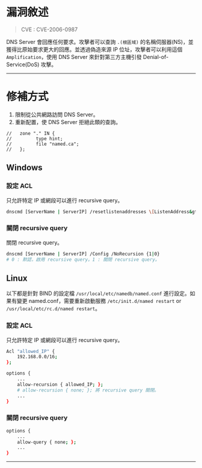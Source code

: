 # 漏洞敘述

> CVE : CVE-2006-0987

DNS Server 會回應任何要求。攻擊者可以查詢 `.(根區域)` 的名稱伺服器(NS)，並獲得比原始要求更大的回應。並透過偽造來源 IP 位址，攻擊者可以利用這個 `Amplification`，使用 DNS Server 來針對第三方主機引發 Denial-of-Service(DoS) 攻擊。


---

# 修補方式

1. 限制從公共網路訪問 DNS Server。
2. 重新配置，使 DNS Server 拒絕此類的查詢。

```
//   zone "." IN {  
//         type hint;  
//         file "named.ca";  
//   };
```

## Windows

### 設定 ACL

只允許特定 IP 或網段可以進行 recursive query。

```bash
dnscmd [ServerName | ServerIP] /resetlistenaddresses \[ListenAddress&gt]
```

### 關閉 recursive query

關閉 recursive query。

```bash
dnscmd [ServerName | ServerIP] /Config /NoRecursion {1|0}
# 0 : 默認，啟用 recursive query。1 : 關閉 recursive query。
```

## Linux 

以下都是針對 BIND 的設定檔  `/usr/local/etc/namedb/named.conf` 進行設定。如果有變更 named.conf，需要重新啟動服務 `/etc/init.d/named restart` or `/usr/local/etc/rc.d/named restart`。

### 設定 ACL

只允許特定 IP 或網段可以進行 recursive query。

```bash
Acl "allowed_IP" {
    192.168.0.0/16;
};

options {
    ...
    allow-recursion { allowed_IP; };
    # allow-recursion { none; }; 將 recursive query 關閉。
    ...
}
```

### 關閉 recursive query

```bash
options {
    ...
    allow-query { none; };
    ...
}
```


---
